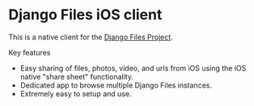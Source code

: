 # Django Files iOS client
This is a native client for the [Django Files Project](https://github.com/django-files/django-files).

Key features
- Easy sharing of files, photos, video, and urls from iOS using the iOS native "share sheet" functionality.
- Dedicated app to browse multiple Django Files instances.
- Extremely easy to setup and use.
